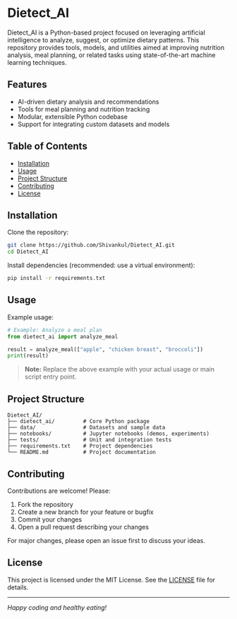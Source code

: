 # Dietect_AI

Dietect_AI is a Python-based project focused on leveraging artificial intelligence to analyze, suggest, or optimize dietary patterns. This repository provides tools, models, and utilities aimed at improving nutrition analysis, meal planning, or related tasks using state-of-the-art machine learning techniques.

## Features

- AI-driven dietary analysis and recommendations
- Tools for meal planning and nutrition tracking
- Modular, extensible Python codebase
- Support for integrating custom datasets and models

## Table of Contents

- [Installation](#installation)
- [Usage](#usage)
- [Project Structure](#project-structure)
- [Contributing](#contributing)
- [License](#license)

## Installation

Clone the repository:

```bash
git clone https://github.com/Shivankul/Dietect_AI.git
cd Dietect_AI
```

Install dependencies (recommended: use a virtual environment):

```bash
pip install -r requirements.txt
```

## Usage

Example usage:

```python
# Example: Analyze a meal plan
from dietect_ai import analyze_meal

result = analyze_meal(["apple", "chicken breast", "broccoli"])
print(result)
```

> **Note:** Replace the above example with your actual usage or main script entry point.

## Project Structure

```
Dietect_AI/
├── dietect_ai/         # Core Python package
├── data/               # Datasets and sample data
├── notebooks/          # Jupyter notebooks (demos, experiments)
├── tests/              # Unit and integration tests
├── requirements.txt    # Project dependencies
└── README.md           # Project documentation
```

## Contributing

Contributions are welcome! Please:

1. Fork the repository
2. Create a new branch for your feature or bugfix
3. Commit your changes
4. Open a pull request describing your changes

For major changes, please open an issue first to discuss your ideas.

## License

This project is licensed under the MIT License. See the [LICENSE](LICENSE) file for details.

---

*Happy coding and healthy eating!*
